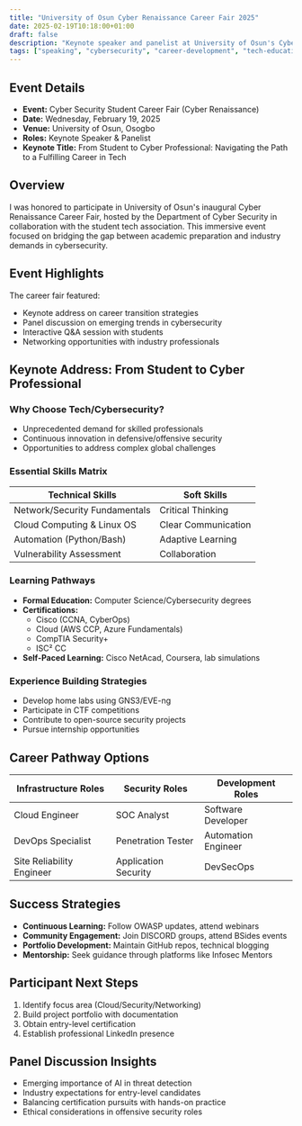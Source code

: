 ```yaml
---
title: "University of Osun Cyber Renaissance Career Fair 2025"
date: 2025-02-19T10:18:00+01:00
draft: false
description: "Keynote speaker and panelist at University of Osun's Cyber Renaissance Career Fair discussing career pathways in cybersecurity"
tags: ["speaking", "cybersecurity", "career-development", "tech-education", "University-of-Osun"]
---
```


## Event Details

- **Event:** Cyber Security Student Career Fair (Cyber Renaissance)
- **Date:** Wednesday, February 19, 2025
- **Venue:** University of Osun, Osogbo
- **Roles:** Keynote Speaker & Panelist
- **Keynote Title:** From Student to Cyber Professional: Navigating the Path to a Fulfilling Career in Tech

## Overview

I was honored to participate in University of Osun's inaugural Cyber Renaissance Career Fair, hosted by the Department of Cyber Security in collaboration with the student tech association. This immersive event focused on bridging the gap between academic preparation and industry demands in cybersecurity.

## Event Highlights

The career fair featured:
- Keynote address on career transition strategies
- Panel discussion on emerging trends in cybersecurity
- Interactive Q&A session with students
- Networking opportunities with industry professionals

## Keynote Address: From Student to Cyber Professional

### Why Choose Tech/Cybersecurity?
- Unprecedented demand for skilled professionals
- Continuous innovation in defensive/offensive security
- Opportunities to address complex global challenges

### Essential Skills Matrix

| Technical Skills | Soft Skills |
|------------------|-------------|
| Network/Security Fundamentals | Critical Thinking |
| Cloud Computing & Linux OS | Clear Communication |
| Automation (Python/Bash) | Adaptive Learning |
| Vulnerability Assessment | Collaboration |

### Learning Pathways
- **Formal Education:** Computer Science/Cybersecurity degrees
- **Certifications:**
    - Cisco (CCNA, CyberOps)
    - Cloud (AWS CCP, Azure Fundamentals)
    - CompTIA Security+
    - ISC² CC
- **Self-Paced Learning:** Cisco NetAcad, Coursera, lab simulations

### Experience Building Strategies
- Develop home labs using GNS3/EVE-ng
- Participate in CTF competitions
- Contribute to open-source security projects
- Pursue internship opportunities

## Career Pathway Options

**Infrastructure Roles** | **Security Roles** | **Development Roles**
------------------------|--------------------|----------------------
Cloud Engineer | SOC Analyst | Software Developer
DevOps Specialist | Penetration Tester | Automation Engineer
Site Reliability Engineer | Application Security | DevSecOps

## Success Strategies
- **Continuous Learning:** Follow OWASP updates, attend webinars
- **Community Engagement:** Join DISCORD groups, attend BSides events
- **Portfolio Development:** Maintain GitHub repos, technical blogging
- **Mentorship:** Seek guidance through platforms like Infosec Mentors

## Participant Next Steps
1. Identify focus area (Cloud/Security/Networking)
2. Build project portfolio with documentation
3. Obtain entry-level certification
4. Establish professional LinkedIn presence

## Panel Discussion Insights
- Emerging importance of AI in threat detection
- Industry expectations for entry-level candidates
- Balancing certification pursuits with hands-on practice
- Ethical considerations in offensive security roles